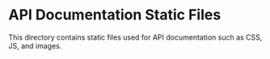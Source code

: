 # API Documentation Static Files

This directory contains static files used for API documentation such as CSS, JS, and images.
